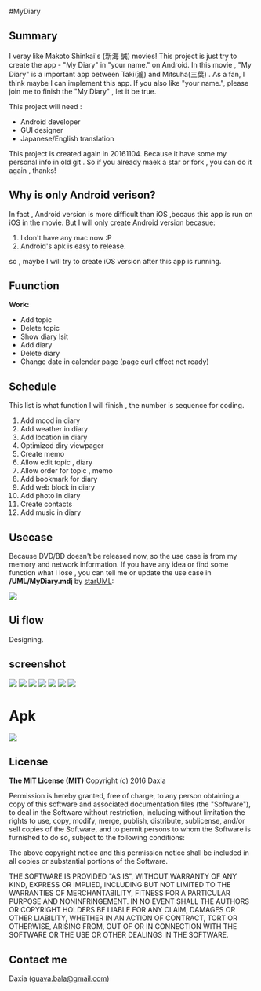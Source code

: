 #MyDiary 

## Summary

I veray like Makoto Shinkai's (新海 誠) movies!  This project is just try to create  the app - "My Diary" in "your name." on Android. In this movie , "My Diary" is a important app between Taki(瀧) and Mitsuha(三葉) . As a fan, I think maybe I can implement this app. If you also like "your name.", please join me to finish the "My Diary" , let it be true.

This project will need :
* Android developer
* GUI designer
* Japanese/English translation 

This project is created again in 20161104.
Because  it have some my personal info in old git .
So if you already maek a star or fork ,  you can do it again , thanks!

## Why is only Android verison?

In fact , Android version is more difficult than iOS ,becaus this app is run on iOS in the movie. But I will only create Android version becasue:

1. I don't have any mac now :P 
2. Android's apk is easy to release.

so , maybe I will try to create iOS version after this app is running.


## Fuunction

 **Work:**
* Add topic
* Delete topic
* Show diary lsit
* Add diary
* Delete diary
* Change date in calendar page (page curl effect not ready)

## Schedule

This list is what function I will finish , the number is  sequence for coding.

1. Add  mood in diary
2. Add  weather in diary 
3. Add location in diary
4. Optimized diry viewpager 
5. Create memo
6. Allow edit topic , diary
7. Allow order for topic , memo
8. Add bookmark for diary
9. Add web block in diary
10. Add photo in diary
11. Create contacts
12. Add music in diary

## Usecase

Because DVD/BD doesn't be released  now, so the use case is from my memory and network information. 
If you have any idea or find some function what I lose  , you can tell me or update the use case in **/UML/MyDiary.mdj**  by [starUML](http://staruml.io/):

![](/screenshot/usercase.png) 


## Ui flow

Designing.

## screenshot

![](/screenshot/s_0.png) 
![](/screenshot/s_1.png) 
![](/screenshot/s_2.png) 
![](/screenshot/s_3.png)
![](/screenshot/s_4.png)
![](/screenshot/s_5.png)
![](/screenshot/s_6.png)


# Apk
[![](/screenshot/google-play-badge.png) ](https://play.google.com/store/apps/details?id=com.kiminonawa.mydiary)


## License

**The MIT License (MIT)**
Copyright (c) 2016 Daxia

Permission is hereby granted, free of charge, to any person obtaining a copy of this software and associated documentation files (the "Software"), to deal in the Software without restriction, including without limitation the rights to use, copy, modify, merge, publish, distribute, sublicense, and/or sell copies of the Software, and to permit persons to whom the Software is furnished to do so, subject to the following conditions:

The above copyright notice and this permission notice shall be included in all copies or substantial portions of the Software.

THE SOFTWARE IS PROVIDED "AS IS", WITHOUT WARRANTY OF ANY KIND, EXPRESS OR IMPLIED, INCLUDING BUT NOT LIMITED TO THE WARRANTIES OF MERCHANTABILITY, FITNESS FOR A PARTICULAR PURPOSE AND NONINFRINGEMENT. IN NO EVENT SHALL THE AUTHORS OR COPYRIGHT HOLDERS BE LIABLE FOR ANY CLAIM, DAMAGES OR OTHER LIABILITY, WHETHER IN AN ACTION OF CONTRACT, TORT OR OTHERWISE, ARISING FROM, OUT OF OR IN CONNECTION WITH THE SOFTWARE OR THE USE OR OTHER DEALINGS IN THE SOFTWARE.


## Contact me

Daxia (guava.bala@gmail.com)

